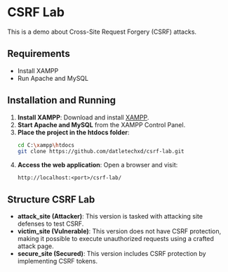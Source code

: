 # CSRF Lab

This is a demo about Cross-Site Request Forgery (CSRF) attacks.

## Requirements

- Install XAMPP
- Run Apache and MySQL

## Installation and Running

1.  **Install XAMPP**: Download and install [XAMPP](https://www.apachefriends.org/index.html).
2.  **Start Apache and MySQL** from the XAMPP Control Panel.
3.  **Place the project in the htdocs folder**:
    ```sh
    cd C:\xampp\htdocs
    git clone https://github.com/datletechxd/csrf-lab.git
    ```
4.  **Access the web application**: Open a browser and visit:
    ```
    http://localhost:<port>/csrf-lab/
    ```

## Structure CSRF Lab

- **attack_site (Attacker)**: This version is tasked with attacking site defenses to test CSRF.
- **victim_site (Vulnerable)**: This version does not have CSRF protection, making it possible to execute unauthorized requests using a crafted attack page.
- **secure_site (Secured)**: This version includes CSRF protection by implementing CSRF tokens.
